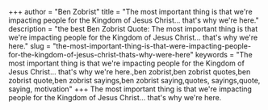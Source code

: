 +++
author = "Ben Zobrist"
title = "The most important thing is that we're impacting people for the Kingdom of Jesus Christ... that's why we're here."
description = "the best Ben Zobrist Quote: The most important thing is that we're impacting people for the Kingdom of Jesus Christ... that's why we're here."
slug = "the-most-important-thing-is-that-were-impacting-people-for-the-kingdom-of-jesus-christ-thats-why-were-here"
keywords = "The most important thing is that we're impacting people for the Kingdom of Jesus Christ... that's why we're here.,ben zobrist,ben zobrist quotes,ben zobrist quote,ben zobrist sayings,ben zobrist saying,quotes, sayings,quote, saying, motivation"
+++
The most important thing is that we're impacting people for the Kingdom of Jesus Christ... that's why we're here.
